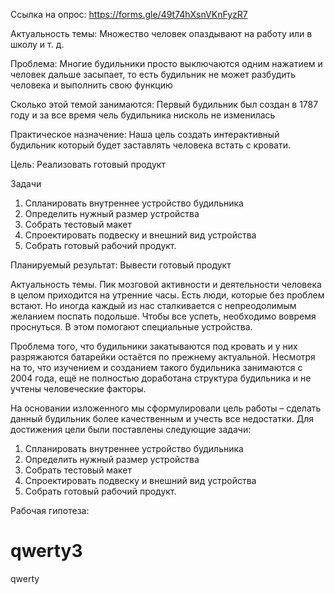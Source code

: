 Ссылка на опрос: https://forms.gle/49t74hXsnVKnFyzR7

Актуальность темы:
Множество человек опаздывают на работу или в школу и т.
д.

Проблема:
Многие будильники просто выключаются одним нажатием и человек дальше засыпает, то есть будильник не может разбудить человека и выполнить свою функцию

Сколько этой темой занимаются:
Первый будильник был создан в 1787 году и за все время чель будильника нисколь не изменилась

Практическое назначение:
Наша цель создать интерактивный будильник который будет заставлять человека встать с кровати.

Цель:
Реализовать готовый продукт

Задачи 
1. Спланировать внутреннее устройство будильника
2. Определить нужный размер устройства
3. Собрать тестовый макет
4. Спроектировать подвеску и внешний вид устройства
5. Собрать готовый рабочий продукт.


Планируемый результат:
Вывести готовый продукт

Актуальность темы. Пик мозговой активности и деятельности человека в целом приходится на утренние часы. Есть люди, которые без проблем встают. Но иногда каждый из нас сталкивается с непреодолимым желанием поспать подольше. Чтобы все успеть, необходимо вовремя проснуться. В этом помогают специальные устройства. 


Проблема того, что будильники закатываются под кровать и у них разряжаются батарейки остаётся по прежнему актуальной. 
Несмотря на то, что изучением и созданием такого будильника занимаются с 2004 года, ещё не полностью доработана структура будильника и не учтены человеческие факторы.


На основании изложенного мы сформулировали цель работы – сделать данный будильник более качественным и учесть все недостатки. Для достижения цели были поставлены следующие задачи: 
1. Спланировать внутреннее устройство будильника
2. Определить нужный размер устройства
3. Собрать тестовый макет
4. Спроектировать подвеску и внешний вид устройства
5. Собрать готовый рабочий продукт.
 
 
 
Рабочая гипотеза:

# qwerty3
qwerty
